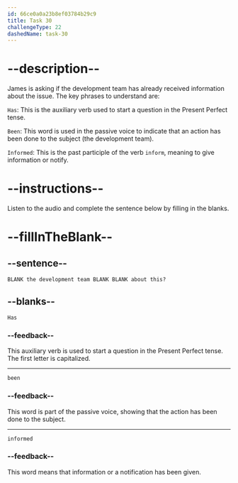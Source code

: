 ```yaml
---
id: 66ce0a0a23b8ef03784b29c9
title: Task 30
challengeType: 22
dashedName: task-30
---
```

<!-- (Audio) James: Has the development team been informed about this? -->

# --description--

James is asking if the development team has already received information about the issue. The key phrases to understand are:

`Has`: This is the auxiliary verb used to start a question in the Present Perfect tense.

`Been`: This word is used in the passive voice to indicate that an action has been done to the subject (the development team).

`Informed`: This is the past participle of the verb `inform`, meaning to give information or notify.

# --instructions--

Listen to the audio and complete the sentence below by filling in the blanks.

# --fillInTheBlank--

## --sentence--

`BLANK the development team BLANK BLANK about this?`

## --blanks--

`Has`

### --feedback--

This auxiliary verb is used to start a question in the Present Perfect tense. The first letter is capitalized.

---

`been`

### --feedback--

This word is part of the passive voice, showing that the action has been done to the subject.

---

`informed`

### --feedback--

This word means that information or a notification has been given.
